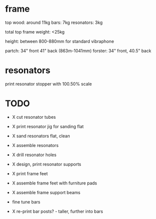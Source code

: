 # frame

top wood: around 11kg
bars: 7kg
resonators: 3kg

total top frame weight: <25kg

height: between 800-880mm for standard vibraphone

partch: 34" front 41" back (863m-1041mm)
forster: 34" front, 40.5" back

# resonators
print resonator stopper with 100.50% scale


# TODO

* X cut resonator tubes
* X print resonator jig for sanding flat
* X sand resonators flat, clean
* X assemble resonators
* X drill resonator holes
* X design, print resonator supports

* X print frame feet
* X assemble frame feet with furniture pads
* X assemble frame support beams

* fine tune bars
* X re-print bar posts? - taller, further into bars

